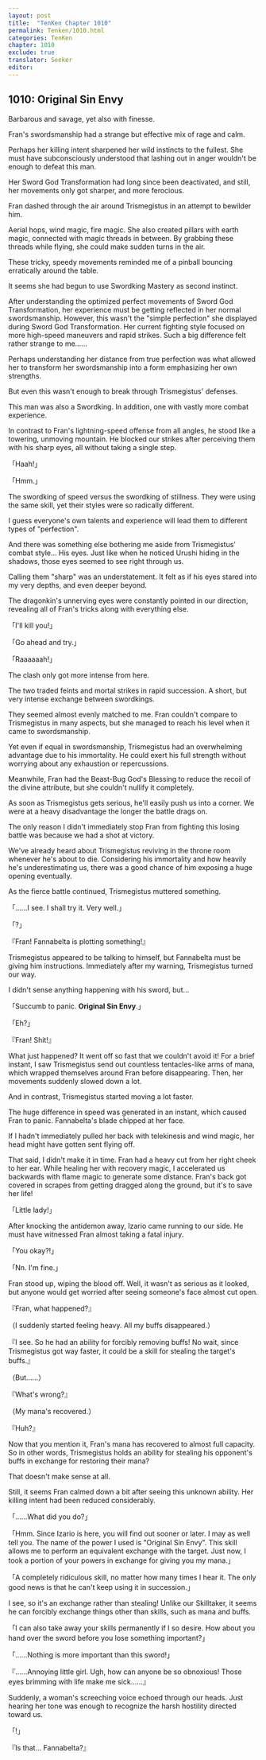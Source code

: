 ```yaml
---
layout: post
title:  "TenKen Chapter 1010"
permalink: Tenken/1010.html
categories: TenKen
chapter: 1010
exclude: true
translator: Seeker
editor: 
---
```

<h2>1010: Original Sin Envy</h2>

 Barbarous and savage, yet also with finesse.

 Fran's swordsmanship had a strange but effective mix of rage and calm.

 Perhaps her killing intent sharpened her wild instincts to the fullest. She must have subconsciously understood that lashing out in anger wouldn't be enough to defeat this man.

 Her Sword God Transformation had long since been deactivated, and still, her movements only got sharper, and more ferocious.

 Fran dashed through the air around Trismegistus in an attempt to bewilder him.

 Aerial hops, wind magic, fire magic. She also created pillars with earth magic, connected with magic threads in between. By grabbing these threads while flying, she could make sudden turns in the air.

 These tricky, speedy movements reminded me of a pinball bouncing erratically around the table. 

 It seems she had begun to use Swordking Mastery as second instinct.

 After understanding the optimized perfect movements of Sword God Transformation, her experience must be getting reflected in her normal swordsmanship. However, this wasn't the "simple perfection" she displayed during Sword God Transformation. Her current fighting style focused on more high-speed maneuvers and rapid strikes. Such a big difference felt rather strange to me……

 Perhaps understanding her distance from true perfection was what allowed her to transform her swordsmanship into a form emphasizing her own strengths.

 But even this wasn't enough to break through Trismegistus' defenses.

 This man was also a Swordking. In addition, one with vastly more combat experience.

 In contrast to Fran's lightning-speed offense from all angles, he stood like a towering, unmoving mountain. He blocked our strikes after perceiving them with his sharp eyes, all without taking a single step.

「Haah!」

「Hmm.」

 The swordking of speed versus the swordking of stillness. They were using the same skill, yet their styles were so radically different.

 I guess everyone's own talents and experience will lead them to different types of "perfection".

 And there was something else bothering me aside from Trismegistus' combat style… His eyes. Just like when he noticed Urushi hiding in the shadows, those eyes seemed to see right through us.

 Calling them "sharp" was an understatement. It felt as if his eyes stared into my very depths, and even deeper beyond.

 The dragonkin's unnerving eyes were constantly pointed in our direction, revealing all of Fran's tricks along with everything else.

「I'll kill you!」

「Go ahead and try.」

「Raaaaaah!」

 The clash only got more intense from here.

 The two traded feints and mortal strikes in rapid succession. A short, but very intense exchange between swordkings.

 They seemed almost evenly matched to me. Fran couldn't compare to Trismegistus in many aspects, but she managed to reach his level when it came to swordsmanship.

 Yet even if equal in swordsmanship, Trismegistus had an overwhelming advantage due to his immortality. He could exert his full strength without worrying about any exhaustion or repercussions.

 Meanwhile, Fran had the Beast-Bug God's Blessing to reduce the recoil of the divine attribute, but she couldn't nullify it completely.

 As soon as Trismegistus gets serious, he'll easily push us into a corner. We were at a heavy disadvantage the longer the battle drags on.

 The only reason I didn't immediately stop Fran from fighting this losing battle was because we had a shot at victory.

 We've already heard about Trismegistus reviving in the throne room whenever he's about to die. Considering his immortality and how heavily he's underestimating us, there was a good chance of him exposing a huge opening eventually.

 As the fierce battle continued, Trismegistus muttered something.

「……I see. I shall try it. Very well.」

「?」

『Fran! Fannabelta is plotting something!』

 Trismegistus appeared to be talking to himself, but Fannabelta must be giving him instructions. Immediately after my warning, Trismegistus turned our way.

 I didn't sense anything happening with his sword, but...

「Succumb to panic. **Original Sin Envy**.」

「Eh?」

『Fran! Shit!』

 What just happened? It went off so fast that we couldn't avoid it! For a brief instant, I saw Trismegistus send out countless tentacles-like arms of mana, which wrapped themselves around Fran before disappearing. Then, her movements suddenly slowed down a lot.

 And in contrast, Trismegistus started moving a lot faster.

 The huge difference in speed was generated in an instant, which caused Fran to panic. Fannabelta's blade chipped at her face.

 If I hadn't immediately pulled her back with telekinesis and wind magic, her head might have gotten sent flying off.

 That said, I didn't make it in time. Fran had a heavy cut from her right cheek to her ear. While healing her with recovery magic, I accelerated us backwards with flame magic to generate some distance. Fran's back got covered in scrapes from getting dragged along the ground, but it's to save her life!

「Little lady!」

 After knocking the antidemon away, Izario came running to our side. He must have witnessed Fran almost taking a fatal injury.

「You okay?!」

「Nn. I'm fine.」

 Fran stood up, wiping the blood off. Well, it wasn't as serious as it looked, but anyone would get worried after seeing someone's face almost cut open.

『Fran, what happened?』

（I suddenly started feeling heavy. All my buffs disappeared.）

『I see. So he had an ability for forcibly removing buffs! No wait, since Trismegistus got way faster, it could be a skill for stealing the target's buffs.』

（But……）

『What's wrong?』

（My mana's recovered.）

『Huh?』

 Now that you mention it, Fran's mana has recovered to almost full capacity. So in other words, Trismegistus holds an ability for stealing his opponent's buffs in exchange for restoring their mana?

 That doesn't make sense at all.

 Still, it seems Fran calmed down a bit after seeing this unknown ability. Her killing intent had been reduced considerably.

「……What did you do?」

「Hmm. Since Izario is here, you will find out sooner or later. I may as well tell you. The name of the power I used is "Original Sin Envy". This skill allows me to perform an equivalent exchange with the target. Just now, I took a portion of your powers in exchange for giving you my mana.」

「A completely ridiculous skill, no matter how many times I hear it. The only good news is that he can't keep using it in succession.」

 I see, so it's an exchange rather than stealing! Unlike our Skilltaker, it seems he can forcibly exchange things other than skills, such as mana and buffs.

「I can also take away your skills permanently if I so desire. How about you hand over the sword before you lose something important?」

「……Nothing is more important than this sword!」

『……Annoying little girl. Ugh, how can anyone be so obnoxious! Those eyes brimming with life make me sick……』

 Suddenly, a woman's screeching voice echoed through our heads. Just hearing her tone was enough to recognize the harsh hostility directed toward us.

「!」

『Is that… Fannabelta?』



